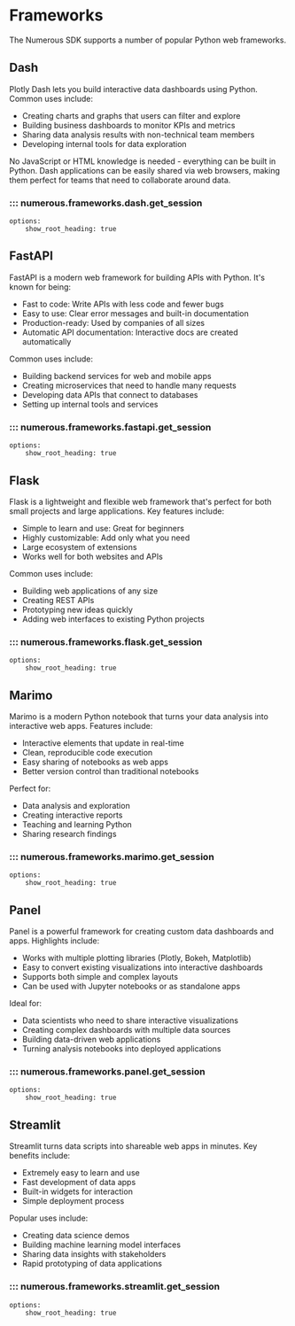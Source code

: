 # Frameworks

The Numerous SDK supports a number of popular Python web frameworks.

## Dash

Plotly Dash lets you build interactive data dashboards using Python. Common uses include:
- Creating charts and graphs that users can filter and explore
- Building business dashboards to monitor KPIs and metrics
- Sharing data analysis results with non-technical team members
- Developing internal tools for data exploration

No JavaScript or HTML knowledge is needed - everything can be built in Python. Dash applications can be easily shared via web browsers, making them perfect for teams that need to collaborate around data.

### ::: numerous.frameworks.dash.get_session
    options:
        show_root_heading: true

###
## FastAPI

FastAPI is a modern web framework for building APIs with Python. It's known for being:
- Fast to code: Write APIs with less code and fewer bugs
- Easy to use: Clear error messages and built-in documentation
- Production-ready: Used by companies of all sizes
- Automatic API documentation: Interactive docs are created automatically

Common uses include:
- Building backend services for web and mobile apps
- Creating microservices that need to handle many requests
- Developing data APIs that connect to databases
- Setting up internal tools and services

### ::: numerous.frameworks.fastapi.get_session
    options:
        show_root_heading: true

###
## Flask

Flask is a lightweight and flexible web framework that's perfect for both small projects and large applications. Key features include:
- Simple to learn and use: Great for beginners
- Highly customizable: Add only what you need
- Large ecosystem of extensions
- Works well for both websites and APIs

Common uses include:
- Building web applications of any size
- Creating REST APIs
- Prototyping new ideas quickly
- Adding web interfaces to existing Python projects

### ::: numerous.frameworks.flask.get_session
    options:
        show_root_heading: true

###
## Marimo

Marimo is a modern Python notebook that turns your data analysis into interactive web apps. Features include:
- Interactive elements that update in real-time
- Clean, reproducible code execution
- Easy sharing of notebooks as web apps
- Better version control than traditional notebooks

Perfect for:
- Data analysis and exploration
- Creating interactive reports
- Teaching and learning Python
- Sharing research findings

### ::: numerous.frameworks.marimo.get_session
    options:
        show_root_heading: true

###
## Panel

Panel is a powerful framework for creating custom data dashboards and apps. Highlights include:
- Works with multiple plotting libraries (Plotly, Bokeh, Matplotlib)
- Easy to convert existing visualizations into interactive dashboards
- Supports both simple and complex layouts
- Can be used with Jupyter notebooks or as standalone apps

Ideal for:
- Data scientists who need to share interactive visualizations
- Creating complex dashboards with multiple data sources
- Building data-driven web applications
- Turning analysis notebooks into deployed applications

### ::: numerous.frameworks.panel.get_session
    options:
        show_root_heading: true

###
## Streamlit

Streamlit turns data scripts into shareable web apps in minutes. Key benefits include:
- Extremely easy to learn and use
- Fast development of data apps
- Built-in widgets for interaction
- Simple deployment process

Popular uses include:
- Creating data science demos
- Building machine learning model interfaces
- Sharing data insights with stakeholders
- Rapid prototyping of data applications

### ::: numerous.frameworks.streamlit.get_session
    options:
        show_root_heading: true
